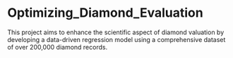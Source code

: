 # Optimizing_Diamond_Evaluation
 This project  aims to enhance the scientific aspect of diamond valuation by developing a data-driven  regression model using a comprehensive dataset of over 200,000 diamond records.
